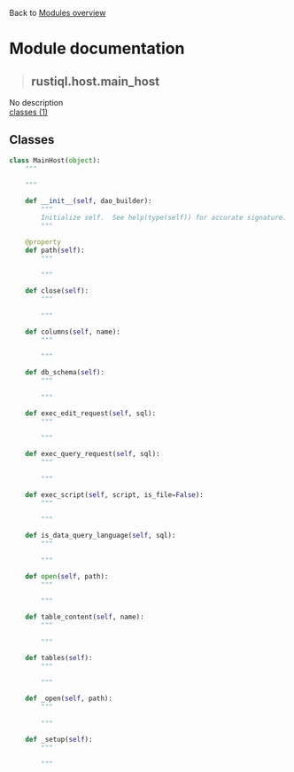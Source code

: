 Back to [Modules overview](https://github.com/pyrustic/rustiql/blob/master/docs/modules/README.md)
  
# Module documentation
>## rustiql.host.main\_host
No description
<br>
[classes (1)](https://github.com/pyrustic/rustiql/blob/master/docs/modules/content/rustiql.host.main_host/classes.md)


## Classes
```python
class MainHost(object):
    """
    
    """

    def __init__(self, dao_builder):
        """
        Initialize self.  See help(type(self)) for accurate signature.
        """

    @property
    def path(self):
        """
        
        """

    def close(self):
        """
        
        """

    def columns(self, name):
        """
        
        """

    def db_schema(self):
        """
        
        """

    def exec_edit_request(self, sql):
        """
        
        """

    def exec_query_request(self, sql):
        """
        
        """

    def exec_script(self, script, is_file=False):
        """
        
        """

    def is_data_query_language(self, sql):
        """
        
        """

    def open(self, path):
        """
        
        """

    def table_content(self, name):
        """
        
        """

    def tables(self):
        """
        
        """

    def _open(self, path):
        """
        
        """

    def _setup(self):
        """
        
        """

```

